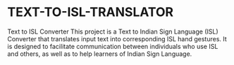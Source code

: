 # TEXT-TO-ISL-TRANSLATOR
Text to ISL Converter This project is a Text to Indian Sign Language (ISL) Converter that translates input text into corresponding ISL hand gestures. It is designed to facilitate communication between individuals who use ISL and others, as well as to help learners of Indian Sign Language.
